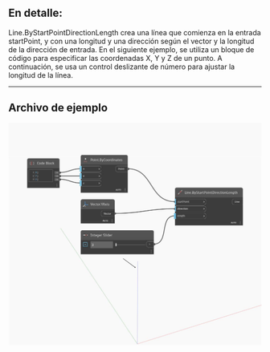 ## En detalle:
Line.ByStartPointDirectionLength crea una línea que comienza en la entrada startPoint, y con una longitud y una dirección según el vector y la longitud de la dirección de entrada. En el siguiente ejemplo, se utiliza un bloque de código para especificar las coordenadas X, Y y Z de un punto. A continuación, se usa un control deslizante de número para ajustar la longitud de la línea.
___
## Archivo de ejemplo

![ByStartPointDirectionLength](./Autodesk.DesignScript.Geometry.Line.ByStartPointDirectionLength_img.jpg)

